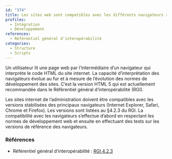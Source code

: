 ```yaml
---
id: "374"
title: Les sites web sont compatibles avec les différents navigateurs recommandés par le Référentiel général d‘interopérabilité.
profiles:
  - Intégration
  - Développement
references:
  - Référentiel général d‘interopérabilité
categories:
  - Structure
  - Scripts
---
```


Un utilisateur lit une page web par l’intermédiaire d’un navigateur qui interprète le code HTML du site internet. La capacité d’interprétation des navigateurs évolue au fur et à mesure de l’évolution des normes de développement des sites. C’est la version HTML 5 qui est actuellement recommandée dans le Référentiel général d‘interopérabilité (RGI).

Les sites internet de l’administration doivent être compatibles avec les versions stabilisées des principaux navigateurs (Internet Explorer, Safari, Chrome et Firefox). Les versions sont listées au §4.2.3 du RGI. La compatibilité avec les navigateurs s’effectue d’abord en respectant les normes de développement web et ensuite en effectuant des tests sur les versions de référence des navigateurs.

### Références

* Référentiel général d‘interopérabilité : [RGI 4.2.3](https://references.modernisation.gouv.fr/interoperabilite)
